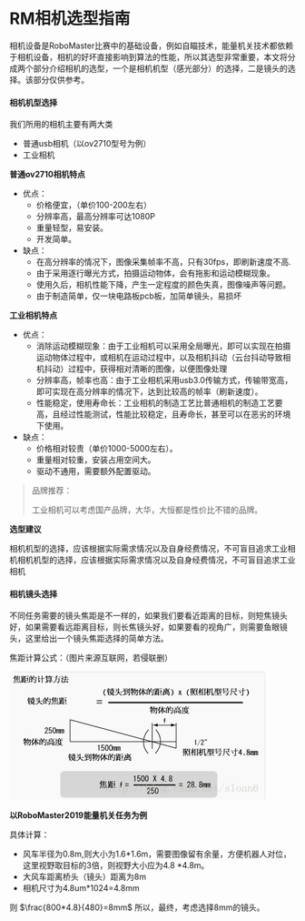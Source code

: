 # RM相机选型指南

相机设备是RoboMaster比赛中的基础设备，例如自瞄技术，能量机关技术都依赖于相机设备，相机的好坏直接影响到算法的性能，所以其选型非常重要，本文将分成两个部分介绍相机的选型，一个是相机机型（感光部分）的选择，二是镜头的选择。该部分仅供参考。

#### 相机机型选择

我们所用的相机主要有两大类

- 普通usb相机（以ov2710型号为例）
- 工业相机

**普通ov2710相机特点**

- 优点：
  - 价格便宜，（单价100-200左右）
  - 分辨率高，最高分辨率可达1080P
  - 重量轻型，易安装。
  - 开发简单。
- 缺点：
  - 在高分辨率的情况下，图像采集帧率不高，只有30fps，即刷新速度不高.
  - 由于采用逐行曝光方式，拍摄运动物体，会有拖影和运动模糊现象。
  - 使用久后，相机性能下降，产生一定程度的颜色失真，图像噪声等问题。
  - 由于制造简单，仅一块电路板pcb板，加简单镜头，易损坏

**工业相机特点**

- 优点：
  - 消除运动模糊现象：由于工业相机可以采用全局曝光，即可以实现在拍摄运动物体过程中，或相机在运动过程中，以及相机抖动（云台抖动导致相机抖动）过程中，获得相对清晰的图像，以便图像处理
  - 分辨率高，帧率也高：由于工业相机采用usb3.0传输方式，传输带宽高，即可实现在高分辨率的情况下，达到比较高的帧率（刷新速度）。
  - 性能稳定，使用寿命长：工业相机的制造工艺比普通相机的制造工艺要高，且经过性能测试，性能比较稳定，且寿命长，甚至可以在恶劣的环境下使用。
- 缺点：
  - 价格相对较贵（单价1000-5000左右）。
  - 重量相对较重，安装占用空间大。
  - 驱动不通用，需要额外配置驱动。

> 品牌推荐：
>
> 工业相机可以考虑国产品牌，大华，大恒都是性价比不错的品牌。

**选型建议**

相机机型的选择，应该根据实际需求情况以及自身经费情况，不可盲目追求工业相机相机机型的选择，应该根据实际需求情况以及自身经费情况，不可盲目追求工业相机

#### 相机镜头选择

不同任务需要的镜头焦距是不一样的，如果我们要看近距离的目标，则短焦镜头好，如果需要看远距离目标，则长焦镜头好，如果要看的视角广，则需要鱼眼镜头，这里给出一个镜头焦距选择的简单方法。

焦距计算公式：（图片来源互联网，若侵联删）

![](imgs/camera_1.jpeg)

**以RoboMaster2019能量机关任务为例**

具体计算：

- 风车半径为0.8m,则大小为1.6\*1.6m，需要图像留有余量，方便机器人对位，这里视野取目标的3倍，则视野大小应为4.8 \*4.8m。
- 大风车距离桥头（镜头）距离为8m
- 相机尺寸为4.8um\*1024=4.8mm

则 $\frac{800*4.8}{480}=8mm$ 
所以，最终，考虑选择8mm的镜头。